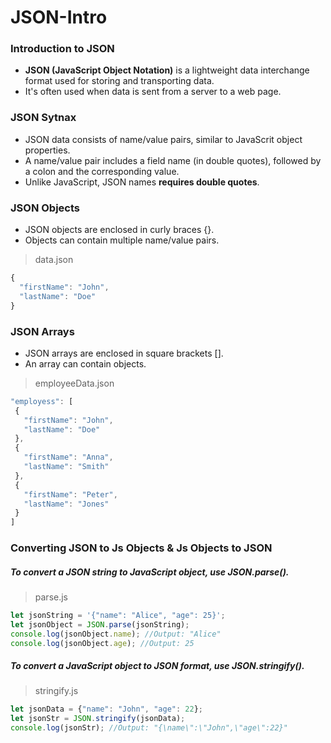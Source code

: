 # JSON-Intro

### **Introduction to JSON**

- **JSON (JavaScript Object Notation)** is a lightweight data interchange format used for storing and transporting data.
- It's often used when data is sent from a server to a web page.

### **JSON Sytnax**
- JSON data consists of name/value pairs, similar to JavaScrit object properties.
- A name/value pair includes a field name (in double quotes), followed by a colon and the corresponding value.
- Unlike JavaScript, JSON names **requires double quotes**.

### **JSON Objects**
- JSON objects are enclosed in curly braces {}.
- Objects can contain multiple name/value pairs.

> data.json
```js
{
  "firstName": "John",
  "lastName": "Doe"
}
```

### **JSON Arrays**
- JSON arrays are enclosed in square brackets [].
- An array can contain objects.

> employeeData.json
```js
"employess": [
 {
   "firstName": "John",
   "lastName": "Doe"
 },
 {
   "firstName": "Anna",
   "lastName": "Smith"
 },
 {
   "firstName": "Peter",
   "lastName": "Jones"
 }
]
```

### **Converting JSON to Js Objects & Js Objects to JSON**
##### To convert a JSON string to JavaScript object, use JSON.parse().
> parse.js
```js
let jsonString = '{"name": "Alice", "age": 25}';
let jsonObject = JSON.parse(jsonString);
console.log(jsonObject.name); //Output: "Alice"
console.log(jsonObject.age); //Output: 25
```

##### To convert a JavaScript object to JSON format, use JSON.stringify().
> stringify.js
```js
let jsonData = {"name": "John", "age": 22};
let jsonStr = JSON.stringify(jsonData);
console.log(jsonStr); //Output: "{\name\":\"John",\"age\":22}"
```
